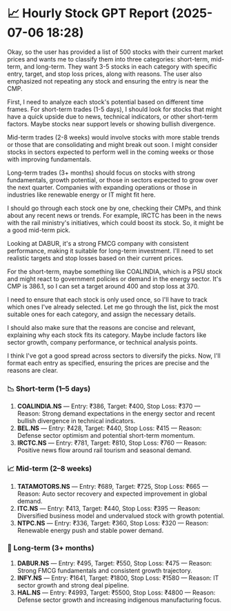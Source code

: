 # 📈 Hourly Stock GPT Report (2025-07-06 18:28)

<think>
Okay, so the user has provided a list of 500 stocks with their current market prices and wants me to classify them into three categories: short-term, mid-term, and long-term. They want 3-5 stocks in each category with specific entry, target, and stop loss prices, along with reasons. The user also emphasized not repeating any stock and ensuring the entry is near the CMP.

First, I need to analyze each stock's potential based on different time frames. For short-term trades (1-5 days), I should look for stocks that might have a quick upside due to news, technical indicators, or other short-term factors. Maybe stocks near support levels or showing bullish divergence.

Mid-term trades (2-8 weeks) would involve stocks with more stable trends or those that are consolidating and might break out soon. I might consider stocks in sectors expected to perform well in the coming weeks or those with improving fundamentals.

Long-term trades (3+ months) should focus on stocks with strong fundamentals, growth potential, or those in sectors expected to grow over the next quarter. Companies with expanding operations or those in industries like renewable energy or IT might fit here.

I should go through each stock one by one, checking their CMPs, and think about any recent news or trends. For example, IRCTC has been in the news with the rail ministry's initiatives, which could boost its stock. So, it might be a good mid-term pick.

Looking at DABUR, it's a strong FMCG company with consistent performance, making it suitable for long-term investment. I'll need to set realistic targets and stop losses based on their current prices.

For the short-term, maybe something like COALINDIA, which is a PSU stock and might react to government policies or demand in the energy sector. It's CMP is 386.1, so I can set a target around 400 and stop loss at 370.

I need to ensure that each stock is only used once, so I'll have to track which ones I've already selected. Let me go through the list, pick the most suitable ones for each category, and assign the necessary details.

I should also make sure that the reasons are concise and relevant, explaining why each stock fits its category. Maybe include factors like sector growth, company performance, or technical analysis points.

I think I've got a good spread across sectors to diversify the picks. Now, I'll format each entry as specified, ensuring the prices are precise and the reasons are clear.
</think>

### 📉 Short-term (1–5 days)
1. **COALINDIA.NS** — Entry: ₹386, Target: ₹400, Stop Loss: ₹370 — Reason: Strong demand expectations in the energy sector and recent bullish divergence in technical indicators.
2. **BEL.NS** — Entry: ₹428, Target: ₹440, Stop Loss: ₹415 — Reason: Defense sector optimism and potential short-term momentum.
3. **IRCTC.NS** — Entry: ₹781, Target: ₹810, Stop Loss: ₹760 — Reason: Positive news flow around rail tourism and seasonal demand.

### 📈 Mid-term (2–8 weeks)
1. **TATAMOTORS.NS** — Entry: ₹689, Target: ₹725, Stop Loss: ₹665 — Reason: Auto sector recovery and expected improvement in global demand.
2. **ITC.NS** — Entry: ₹413, Target: ₹440, Stop Loss: ₹395 — Reason: Diversified business model and undervalued stock with growth potential.
3. **NTPC.NS** — Entry: ₹336, Target: ₹360, Stop Loss: ₹320 — Reason: Renewable energy push and stable power demand.

### 🏦 Long-term (3+ months)
1. **DABUR.NS** — Entry: ₹495, Target: ₹550, Stop Loss: ₹475 — Reason: Strong FMCG fundamentals and consistent growth trajectory.
2. **INFY.NS** — Entry: ₹1641, Target: ₹1800, Stop Loss: ₹1580 — Reason: IT sector growth and strong deal pipeline.
3. **HAL.NS** — Entry: ₹4993, Target: ₹5500, Stop Loss: ₹4800 — Reason: Defense sector growth and increasing indigenous manufacturing focus.